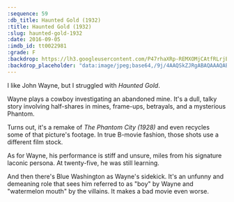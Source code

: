 ```yaml
---
:sequence: 59
:db_title: Haunted Gold (1932)
:title: Haunted Gold (1932)
:slug: haunted-gold-1932
:date: 2016-09-05
:imdb_id: tt0022981
:grade: F
:backdrop: https://lh3.googleusercontent.com/P47rhaXRp-REMXOMjCAtfRLrjETjpyxTOAZPehjXp1xY9gEh7RjAsmPFA0ZmlVKyzcds9tQD52qQ=w1000-l75-rj
:backdrop_placeholder: "data:image/jpeg;base64,/9j/4AAQSkZJRgABAQAAAQABAAD/2wCEACgcHiMeGSgjISMtKygwPGRBPDc3PHtYXUlkkYCZlo+AjIqgtObDoKrarYqMyP/L2u71////m8H////6/+b9//gBKy0tMCkwajU1auyZgJns7Ozs7Ozs7Ozs7Ozs7Ozs7Ozs7Ozs7Ozs7Ozs7Ozs7Ozs7Ozs7Ozs7Ozs7Ozs7Ozs7P/AABEIAAsAFAMBIgACEQEDEQH/xAAXAAADAQAAAAAAAAAAAAAAAAAAAQME/8QAIhAAAQQBAgcAAAAAAAAAAAAAAQACAxEhBCISMTJRYXGx/8QAFAEBAAAAAAAAAAAAAAAAAAAAAP/EABQRAQAAAAAAAAAAAAAAAAAAAAD/2gAMAwEAAhEDEQA/AK6djZo3hztziQPClcwIi7DFe02bdU/hxQCpruomzi/iBRSPa2nWDfIoWeMlrAAcUhB//9k="
---
```

I like John Wayne, but I struggled with _Haunted Gold_.

Wayne plays a cowboy investigating an abandoned mine. It's a dull, talky story involving half-shares in mines, frame-ups, betrayals, and a mysterious Phantom.

Turns out, it's a remake of _The Phantom City (1928)_ and even recycles some of that picture's footage. In true B-movie fashion, those shots use a different film stock.

As for Wayne, his performance is stiff and unsure, miles from his signature laconic persona.  At twenty-five, he was still learning.

And then there's Blue Washington as Wayne's sidekick. It's an unfunny and demeaning role that sees him referred to as "boy" by Wayne and "watermelon mouth" by the villains. It makes a bad movie even worse.
